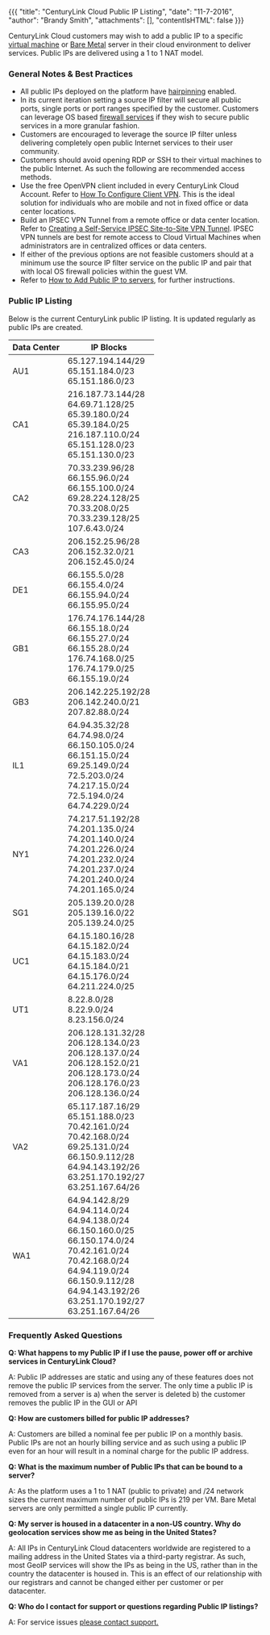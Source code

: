 {{{ "title": "CenturyLink Cloud Public IP Listing",
"date": "11-7-2016",
"author": "Brandy Smith",
"attachments": [],
"contentIsHTML": false
}}}


CenturyLink Cloud customers may wish to add a public IP to a specific [virtual machine](//www.ctl.io/servers/) or [Bare Metal](//www.ctl.io/bare-metal/) server in their cloud environment to deliver services. Public IPs are delivered using a 1 to 1 NAT model.

### General Notes & Best Practices

* All public IPs deployed on the platform have [hairpinning](../Network/hairpin-nats.md) enabled.
* In its current iteration setting a source IP filter will secure all public ports, single ports or port ranges specified by the customer. Customers can leverage OS based [firewall services](//www.ctl.io/cloud-firewall/) if they wish to secure public services in a more granular fashion.
* Customers are encouraged to leverage the source IP filter unless delivering completely open public Internet services to their user community.
* Customers should avoid opening RDP or SSH to their virtual machines to the public Internet. As such the following are recommended access methods.
 * Use the free OpenVPN client included in every CenturyLink Cloud Account. Refer to [How To Configure Client VPN](../Network/how-to-configure-client-vpn.md). This is the ideal solution for individuals who are mobile and not in fixed office or data center locations.
 * Build an IPSEC VPN Tunnel from a remote office or data center location. Refer to [Creating a Self-Service IPSEC Site-to-Site VPN Tunnel](../Network/creating-a-self-service-ipsec-site-to-site-vpn-tunnel.md). IPSEC VPN tunnels are best for remote access to Cloud Virtual Machines when administrators are in centralized offices or data centers.
 * If either of the previous options are not feasible customers should at a minimum use the source IP filter service on the public IP and pair that with local OS firewall policies within the guest VM.
 * Refer to [How to Add Public IP to servers](../Network/how-to-add-public-ip-to-virtual-machine.md), for further instructions.

### Public IP Listing

Below is the current CenturyLink public IP listing. It is updated regularly as public IPs are created.

**Data Center**|**IP Blocks**
---------------|----------
AU1|65.127.194.144/29<br>65.151.184.0/23<br>65.151.186.0/23
CA1|216.187.73.144/28<br>64.69.71.128/25<br>65.39.180.0/24<br>65.39.184.0/25<br>216.187.110.0/24<br>65.151.128.0/23<br>65.151.130.0/23
CA2|70.33.239.96/28<br>66.155.96.0/24<br>66.155.100.0/24<br>69.28.224.128/25<br>70.33.208.0/25<br>70.33.239.128/25<br>107.6.43.0/24
CA3|206.152.25.96/28<br>206.152.32.0/21<br>206.152.45.0/24
DE1|66.155.5.0/28<br>66.155.4.0/24<br>66.155.94.0/24<br>66.155.95.0/24
GB1|176.74.176.144/28<br>66.155.18.0/24<br>66.155.27.0/24<br>66.155.28.0/24<br>176.74.168.0/25<br>176.74.179.0/25<br>66.155.19.0/24
GB3|206.142.225.192/28<br>206.142.240.0/21<br>207.82.88.0/24
IL1|64.94.35.32/28<br>64.74.98.0/24<br>66.150.105.0/24<br>66.151.15.0/24<br>69.25.149.0/24<br>72.5.203.0/24<br>74.217.15.0/24<br>72.5.194.0/24<br>64.74.229.0/24
NY1|74.217.51.192/28<br>74.201.135.0/24<br>74.201.140.0/24<br>74.201.226.0/24<br>74.201.232.0/24<br>74.201.237.0/24<br>74.201.240.0/24<br>74.201.165.0/24
SG1|205.139.20.0/28<br>205.139.16.0/22<br>205.139.24.0/25
UC1|64.15.180.16/28<br>64.15.182.0/24<br>64.15.183.0/24<br>64.15.184.0/21<br>64.15.176.0/24<br>64.211.224.0/25
UT1|8.22.8.0/28<br>8.22.9.0/24<br>8.23.156.0/24
VA1|206.128.131.32/28<br>206.128.134.0/23<br>206.128.137.0/24<br>206.128.152.0/21<br>206.128.173.0/24<br>206.128.176.0/23<br>206.128.136.0/24
VA2|65.117.187.16/29<br>65.151.188.0/23<br>70.42.161.0/24<br>70.42.168.0/24<br>69.25.131.0/24<br>66.150.9.112/28<br>64.94.143.192/26<br>63.251.170.192/27<br>63.251.167.64/26
WA1|64.94.142.8/29<br>64.94.114.0/24<br>64.94.138.0/24<br>66.150.160.0/25<br>66.150.174.0/24<br>70.42.161.0/24<br>70.42.168.0/24<br>64.94.119.0/24<br>66.150.9.112/28<br>64.94.143.192/26<br>63.251.170.192/27<br>63.251.167.64/26

### Frequently Asked Questions

**Q: What happens to my Public IP if I use the pause, power off or archive services in CenturyLink Cloud?**

A: Public IP addresses are static and using any of these features does not remove the public IP services from the server. The only time a public IP is removed from a server is a) when the server is deleted b) the customer removes the public IP in the GUI or API

**Q: How are customers billed for public IP addresses?**

A: Customers are billed a nominal fee per public IP on a monthly basis. Public IPs are not an hourly billing service and as such using a public IP even for an hour will result in a nominal charge for the public IP address.

**Q: What is the maximum number of Public IPs that can be bound to a server?**

A: As the platform uses a 1 to 1 NAT (public to private) and /24 network sizes the current maximum number of public IPs is 219 per VM. Bare Metal servers are only permitted a single public IP currently.

**Q: My server is housed in a datacenter in a non-US country.  Why do geolocation services show me as being in the United States?**
 
 A:  All IPs in CenturyLink Cloud datacenters worldwide are registered to a mailing address in the United States via a third-party registrar.  As such, most GeoIP services will show the IPs as being in the US, rather than in the country the datacenter is housed in.  This is an effect of our relationship with our registrars and cannot be changed either per customer or per datacenter.
 
**Q: Who do I contact for support or questions regarding Public IP listings?**

A: For service issues [please contact support.](../Support/how-do-i-report-a-support-issue.md)
